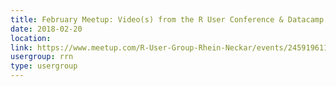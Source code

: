 ```yaml
---
title: February Meetup: Video(s) from the R User Conference & Datacamp info
date: 2018-02-20
location: 
link: https://www.meetup.com/R-User-Group-Rhein-Neckar/events/245919611/
usergroup: rrn
type: usergroup
---
```

